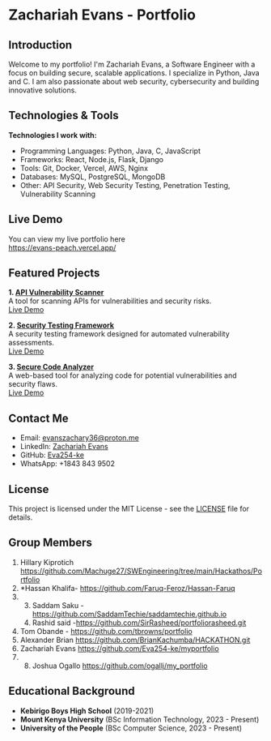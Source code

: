 # Zachariah Evans - Portfolio

## Introduction
Welcome to my portfolio! I'm Zachariah Evans, a Software Engineer with a focus on building secure, scalable applications. I specialize in Python, Java and C.  I am also passionate about web security, cybersecurity and building innovative solutions.

## Technologies & Tools
**Technologies I work with:**
- Programming Languages: Python, Java, C, JavaScript
- Frameworks: React, Node.js, Flask, Django
- Tools: Git, Docker, Vercel, AWS, Nginx
- Databases: MySQL, PostgreSQL, MongoDB
- Other: API Security, Web Security Testing, Penetration Testing, Vulnerability Scanning

## Live Demo
You can view my live portfolio here  
https://evans-peach.vercel.app/

## Featured Projects
**1. [API Vulnerability Scanner](https://github.com/Eva254-ke/api-vulnerabilitiy-scanner)**  
A tool for scanning APIs for vulnerabilities and security risks.  
[Live Demo](https://apivulndetective.vercel.app/)

**2. [Security Testing Framework](https://github.com/Eva254-ke/vulnerablast)**  
A security testing framework designed for automated vulnerability assessments.  
[Live Demo](https://testingframework.vercel.app)

**3. [Secure Code Analyzer](https://github.com/Eva254-ke/api-vuln-detective)**  
A web-based tool for analyzing code for potential vulnerabilities and security flaws.  
[Live Demo](https://securecode.vercel.app)

## Contact Me
- Email: [evanszachary36@proton.me](mailto:evanszachary36@proton.me)
- LinkedIn: [Zachariah Evans](https://www.linkedin.com/in/zachariah-evans-6aa862301)
- GitHub: [Eva254-ke](https://github.com/Eva254-ke)
- WhatsApp: +1843 843 9502

## License
This project is licensed under the MIT License - see the [LICENSE](LICENSE) file for details.

## Group Members
1. Hillary Kiprotich https://github.com/Machuge27/SWEngineering/tree/main/Hackathos/Portfolio
2. *Hassan Khalifa- https://github.com/Faruq-Feroz/Hassan-Faruq
3. 3. Saddam Saku - https://github.com/SaddamTechie/saddamtechie.github.io
   4. Rashid said -https://github.com/SirRasheed/portfoliorasheed.git
5.   Tom Obande - https://github.com/tbrowns/portfolio
6. Alexander Brian  https://github.com/BrianKachumba/HACKATHON.git
7. Zachariah Evans https://github.com/Eva254-ke/myportfolio
8.  8. Joshua Ogallo  https://github.com/ogallj/my_portfolio 

## Educational Background
- **Kebirigo Boys High School** (2019-2021)
- **Mount Kenya University** (BSc Information Technology, 2023 - Present)
- **University of the People** (BSc Computer Science, 2023 - Present)
